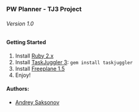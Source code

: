 ### PW Planner - TJ3 Project
###### Version 1.0

#### Getting Started

1. Install [Ruby 2.x](https://www.ruby-lang.org/en/downloads/)
2. Install [TaskJuggler 3](http://taskjuggler.org/download.html): `gem install taskjuggler`
3. Install [Freeplane 1.5](https://sourceforge.net/projects/freeplane/)
4. Enjoy!

#### Authors:
* [Andrey Saksonov](mailto:andrey@saksonov.me)
